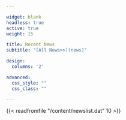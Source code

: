 ```yaml
---

widget: blank
headless: true
active: true
weight: 15

title: Recent News
subtitle: "[All News>>](news)"

design:
  columns: '2'

advanced:
  css_style: ""
  css_class: ""

---
```


{{< readfromfile "/content/newslist.dat" 10 >}} 